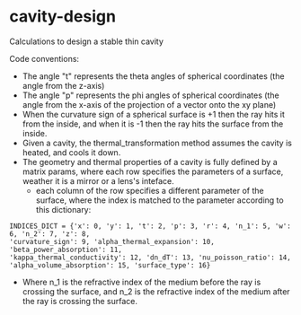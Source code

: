 # cavity-design
Calculations to design a stable thin cavity

Code conventions:
- The angle "t" represents the theta angles of spherical coordinates (the angle from the z-axis)
- The angle "p" represents the phi angles of spherical coordinates (the angle from the x-axis of the projection of a vector onto the xy plane)
- When the curvature sign of a spherical surface is +1 then the ray hits it from the inside, and when it is -1 then the ray hits the surface from the inside.
- Given a cavity, the thermal_transformation method assumes the cavity is heated, and cools it down.
- The geometry and thermal properties of a cavity is fully defined by a matrix params, where each row specifies the parameters of a surface, weather it is a mirror or a lens's inteface.
  - each column of the row specifies a different parameter of the surface, where the index is matched to the parameter according to this dictionary:

```
INDICES_DICT = {'x': 0, 'y': 1, 't': 2, 'p': 3, 'r': 4, 'n_1': 5, 'w': 6, 'n_2': 7, 'z': 8,
'curvature_sign': 9, 'alpha_thermal_expansion': 10, 'beta_power_absorption': 11,
'kappa_thermal_conductivity': 12, 'dn_dT': 13, 'nu_poisson_ratio': 14,
'alpha_volume_absorption': 15, 'surface_type': 16}
```
  - Where n_1 is the refractive index of the medium before the ray is crossing the surface, and n_2 is the refractive index of the medium after the ray is crossing the surface.


